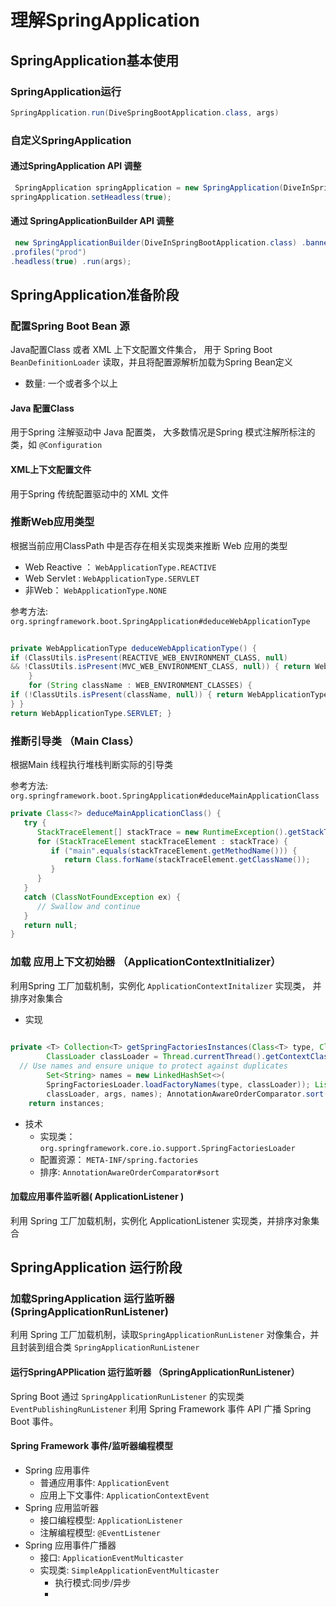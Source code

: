 # 理解SpringApplication

## SpringApplication基本使用

### SpringApplication运行

```java
SpringApplication.run(DiveSpringBootApplication.class, args)
```

### 自定义SpringApplication

#### 通过SpringApplication API 调整

```java
 SpringApplication springApplication = new SpringApplication(DiveInSpringBootApplication.class); springApplication.setBannerMode(Banner.Mode.CONSOLE); springApplication.setWebApplicationType(WebApplicationType.NONE); springApplication.setAdditionalProfiles("prod");
springApplication.setHeadless(true);
```

#### 通过 SpringApplicationBuilder API 调整

```java
 new SpringApplicationBuilder(DiveInSpringBootApplication.class) .bannerMode(Banner.Mode.CONSOLE) .web(WebApplicationType.NONE)
.profiles("prod")
.headless(true) .run(args);
```

## SpringApplication准备阶段

### 配置Spring Boot Bean 源

Java配置Class 或者 XML 上下文配置文件集合， 用于 Spring Boot `BeanDefinitionLoader` 读取，并且将配置源解析加载为Spring Bean定义

- 数量: 一个或者多个以上

#### Java 配置Class 

用于Spring 注解驱动中 Java 配置类， 大多数情况是Spring 模式注解所标注的类，如 `@Configuration`

#### XML上下文配置文件

用于Spring 传统配置驱动中的 XML 文件

### 推断Web应用类型

根据当前应用ClassPath 中是否存在相关实现类来推断 Web 应用的类型

- Web Reactive ： `WebApplicationType.REACTIVE`
- Web Servlet : `WebApplicationType.SERVLET`
- 非Web： `WebApplicationType.NONE`

参考方法: `org.springframework.boot.SpringApplication#deduceWebApplicationType`

```java
 
private WebApplicationType deduceWebApplicationType() {
if (ClassUtils.isPresent(REACTIVE_WEB_ENVIRONMENT_CLASS, null)
&& !ClassUtils.isPresent(MVC_WEB_ENVIRONMENT_CLASS, null)) { return WebApplicationType.REACTIVE;
    }
    for (String className : WEB_ENVIRONMENT_CLASSES) {
if (!ClassUtils.isPresent(className, null)) { return WebApplicationType.NONE;
} }
return WebApplicationType.SERVLET; }
```

### 推断引导类 （Main Class）

根据Main 线程执行堆栈判断实际的引导类

参考方法: `org.springframework.boot.SpringApplication#deduceMainApplicationClass`

```java
private Class<?> deduceMainApplicationClass() {
   try {
      StackTraceElement[] stackTrace = new RuntimeException().getStackTrace();
      for (StackTraceElement stackTraceElement : stackTrace) {
         if ("main".equals(stackTraceElement.getMethodName())) {
            return Class.forName(stackTraceElement.getClassName());
         }
      }
   }
   catch (ClassNotFoundException ex) {
      // Swallow and continue
   }
   return null;
}
```

### 加载 应用上下文初始器 （ApplicationContextInitializer）

利用Spring 工厂加载机制，实例化 `ApplicationContextInitalizer` 实现类， 并排序对象集合

- 实现

```java
 
private <T> Collection<T> getSpringFactoriesInstances(Class<T> type, Class<?>[] parameterTypes, Object... args) {
		ClassLoader classLoader = Thread.currentThread().getContextClassLoader();
  // Use names and ensure unique to protect against duplicates
		Set<String> names = new LinkedHashSet<>(
		SpringFactoriesLoader.loadFactoryNames(type, classLoader)); List<T> instances = 				createSpringFactoriesInstances(type, parameterTypes,
		classLoader, args, names); AnnotationAwareOrderComparator.sort(instances);
  	return instances;

```

- 技术
  - 实现类： `org.springframework.core.io.support.SpringFactoriesLoader`
  - 配置资源： `META-INF/spring.factories`
  - 排序: `AnnotationAwareOrderComparator#sort`



#### 加载应用事件监听器( ApplicationListener )

 利用 Spring 工厂加载机制，实例化 ApplicationListener 实现类，并排序对象集合

## SpringApplication 运行阶段

### 加载SpringApplication 运行监听器 (SpringApplicationRunListener)

利用 Spring 工厂加载机制，读取`SpringApplicationRunListener` 对像集合，并且封装到组合类 `SpringApplicationRunListener` 

#### 运行SpringAPPlication 运行监听器 （SpringApplicationRunListener）



Spring Boot 通过 `SpringApplicationRunListener` 的实现类 `EventPublishingRunListener` 利用 Spring Framework 事件 API 广播 Spring Boot 事件。

#### Spring Framework 事件/监听器编程模型

- Spring 应用事件
  - 普通应用事件: `ApplicationEvent`
  - 应用上下文事件: `ApplicationContextEvent`
- Spring 应用监听器
  - 接口编程模型: `ApplicationListener`
  - 注解编程模型: `@EventListener`
- Spring 应用事件广播器
  - 接口: `ApplicationEventMulticaster`
  - 实现类: `SimpleApplicationEventMulticaster`
    - 执行模式:同步/异步
    - 